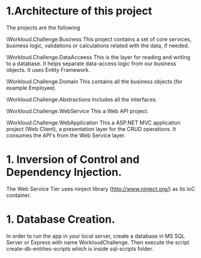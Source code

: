 # 1.Architecture of this project

The projects are the following 

\Workloud.Challenge.Business
This project contains a set of core services, business logic, validations or calculations related with the data, if needed.

\Workloud.Challenge.DataAcceess
This is the layer for reading and writing to a database. It helps separate data-access logic from our business objects.
It uses Entity Framework.

\Workloud.Challenge.Domain
This contains all the business objects (for example Employee).

\Workloud.Challenge.Abstractions
Includes all the interfaces.

\Workloud.Challenge.WebService
This a Web API project. 

\Workloud.Challenge.WebApplication
This a ASP.NET MVC application project (Web Client), a presentation layer for the CRUD operations. It consumes the 
API's from the Web Service layer.

# 1. Inversion of Control and Dependency Injection.

Τhe Web Service Tier uses ninject library (http://www.ninject.org/) as its IoC container.

# 1. Database Creation.

In order to run the app in your local server, create a database in MS SQL Server or Express with name WorkloudChallenge.
Then execute the script create-db-entities-scripts which is inside sql-scripts folder.
